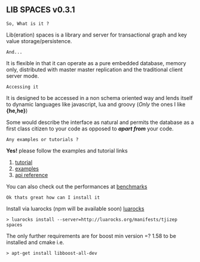 ****LIB SPACES**** v0.3.1
--

    So, What is it ?

Lib(eration) spaces is a library and server for transactional graph and key value storage/persistence. 

    And...
It is flexible in that it can operate as a pure embedded database, memory only, distributed with master master 
replication and the traditional client server mode.
  

    Accessing it

It is designed to be accessed in a non schema oriented way and lends itself to dynamic languages like javascript, 
lua and groovy (*Only* the ones I like **{he,he}**)

Some would describe the interface as natural and permits the database as a first class citizen to your code as opposed 
to **_apart from_** your code.

    Any examples or tutorials ?

****Yes!**** please follow the examples and tutorial links 
1. [tutorial](docs/TUTORIAL.md) 
2. [examples](docs/EXAMPLES.md)
3. [api reference](docs/API.md)
 
You can also check out the performances at
[benchmarks](docs/BENCHMARKS.md) 

    Ok thats great how can I install it
Install via luarocks (npm will be available soon) [luarocks](https://luarocks.org/)
    
    > luarocks install --server=http://luarocks.org/manifests/tjizep spaces
  
 The only further requirements are for boost min version =? 1.58 to be installed 
 and cmake i.e.
 
    > apt-get install libboost-all-dev 

